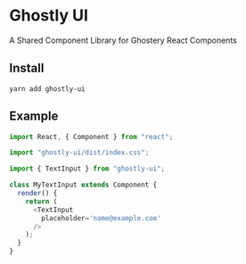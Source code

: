 # Ghostly UI
A Shared Component Library for Ghostery React Components

## Install

`yarn add ghostly-ui`

## Example

```js
import React, { Component } from "react";

import "ghostly-ui/dist/index.css";

import { TextInput } from "ghostly-ui";

class MyTextInput extends Component {
  render() {
    return (
      <TextInput
        placeholder='name@example.com'
      />
    );
  }
}
```

